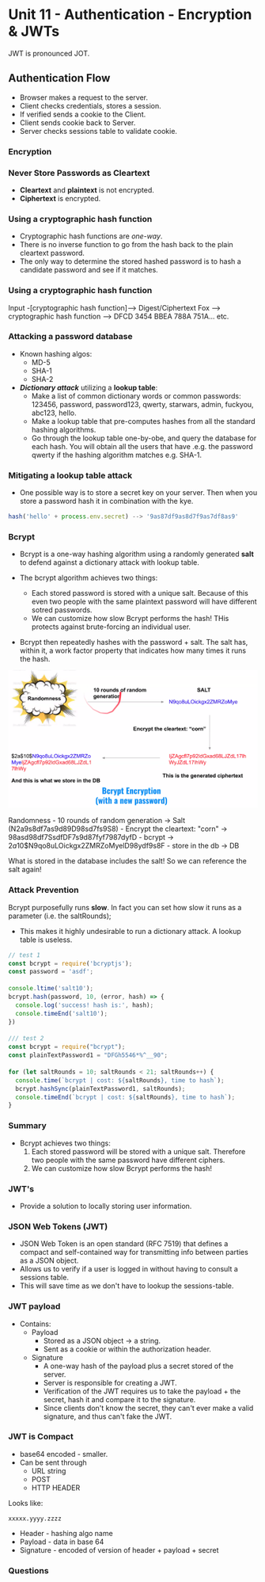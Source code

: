 # Unit 11 - Authentication - Encryption & JWTs

JWT is pronounced JOT.

## Authentication Flow

- Browser makes a request to the server.
- Client checks credentials, stores a session.
- If verified sends a cookie to the Client.
- Client sends cookie back to Server.
- Server checks sessions table to validate cookie.

### Encryption

### Never Store Passwords as Cleartext

- **Cleartext** and **plaintext** is not encrypted.
- **Ciphertext** is encrypted.

### Using a cryptographic hash function

- Cryptographic hash functions are *one-way*.
- There is no inverse function to go from the hash back to the plain cleartext password.
- The only way to determine the stored hashed password is to hash a candidate password and see if it matches.

### Using a cryptographic hash function

Input -[cryptographic hash function]--> Digest/Ciphertext
Fox --> cryptographic hash function --> DFCD 3454 BBEA 788A 751A... etc.

### Attacking a password database

- Known hashing algos:
  - MD-5
  - SHA-1
  - SHA-2
- ***Dictionary attack*** utilizing a **lookup table**:
  - Make a list of common dictionary words or common passwords: 123456, password, password123, qwerty, starwars, admin, fuckyou, abc123, hello.
  - Make a lookup table that pre-computes hashes from all the standard hashing algorithms.
  - Go through the lookup table one-by-obe, and query the database for each hash. You will obtain all the users that have .e.g. the password qwerty if the hashing algorithm matches e.g. SHA-1.

### Mitigating a lookup table attack

- One possible way is to store a secret key on your server. Then when you store a password hash it in combination with the kye.

```JavaScript
hash('hello' + process.env.secret) --> '9as87df9as8d7f9as7df8as9'
```

### Bcrypt

- Bcrypt is a one-way hashing algorithm using a randomly generated **salt** to defend against a dictionary attack with lookup table.

- The bcrypt algorithm achieves two things:
  - Each stored password is stored with a unique salt. Because of this even two people with the same plaintext password will have different sotred passwords.
  - We can customize how slow Bcrypt performs the hash! THis protects against brute-forcing an individual user.
- Bcrypt then repeatedly hashes with the password + salt. The salt has, within it, a work factor property that indicates how many times it runs the hash.

![](2021-02-18-01-37-42.png)

Randomness - 10 rounds of random generation -> Salt (N2a9s8df7as9d89D98sd7fs9S8) - Encrypt the cleartext: "corn" -> 
98asd98df7SsdfDF7s9d87fyf7987dyfD - bcrypt -> $2a$10$N9qo8uLOickgx2ZMRZoMyelD98ydf9s8F - store in the db -> DB

What is stored in the database includes the salt! So we can reference the salt again!

### Attack Prevention

Bcrypt purposefully runs **slow**. In fact you can set how slow it runs as a parameter (i.e. the saltRounds);

- This makes it highly undesirable to run a dictionary attack. A lookup table is useless.

```JavaScript
// test 1
const bcrypt = require('bcryptjs');
const password = 'asdf';

console.ltime('salt10');
bcrypt.hash(password, 10, (error, hash) => {
  console.log('success! hash is:', hash);
  console.timeEnd('salt10');
})

/// test 2
const bcrypt = require("bcrypt");
const plainTextPassword1 = "DFGh5546*%^__90";

for (let saltRounds = 10; saltRounds < 21; saltRounds++) {
  console.time(`bcrypt | cost: ${saltRounds}, time to hash`);
  bcrypt.hashSync(plainTextPassword1, saltRounds);
  console.timeEnd(`bcrypt | cost: ${saltRounds}, time to hash`);
}
```

### Summary

- Bcrypt achieves two things:
  1. Each stored password will be stored with a unique salt. Therefore two people with the same password have different ciphers.
  2. We can customize how slow Bcrypt performs the hash!


### JWT's

- Provide a solution to locally storing user information.

### JSON Web Tokens (JWT)

- JSON Web Token is an open standard (RFC 7519) that defines a compact and self-contained way for transmitting info between parties as a JSON object.
- Allows us to verify if a user is logged in without having to consult a sessions table.
- This will save time as we don't have to lookup the sessions-table.

### JWT payload

- Contains:
  - Payload
    - Stored as a JSON object -> a string.
    - Sent as a cookie or within the authorization header.
  - Signature
    - A one-way hash of the payload plus a secret stored of the server.
    - Server is responsible for creating a JWT.
    - Verification of the JWT requires us to take the payload + the secret, hash it and compare it to the signature.
    - Since clients don't know the secret, they can't ever make a valid signature, and thus can't fake the JWT.

### JWT is Compact

- base64 encoded - smaller.
- Can be sent through
  - URL string
  - POST
  - HTTP HEADER

Looks like:
```
xxxxx.yyyy.zzzz
```
- Header - hashing algo name
- Payload - data in base 64
- Signature - encoded of version of header + payload + secret

### Questions


